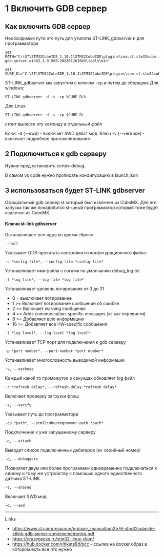 # 1 Включить GDB сервер 


## Как включить GDB сервер
Необходимые пути это путь для утилиты ST-LINK_gdbserver и для программатора

```
set PATH="C:\ST\STM32CubeIDE_1.10.1\STM32CubeIDE\plugins\com.st.stm32cube.ide.mcu.externaltools.stlink-gdb-server.win32_2.0.500.202301161003\tools\bin"

set CUBE_DL="C:\ST\STM32CubeIDE_1.10.1\STM32CubeIDE\plugins\com.st.stm32cube.ide.mcu.externaltools.cubeprogrammer.win32_2.0.600.202301161003\tools\bin"
```


ST-LINK_gdbserver мы запустим с ключом -cp и путем до сборщика
Для windows:
```
ST-LINK_gdbserver -d -v -cp %CUBE_DL%
```
Для Linux:
```
ST-LINK_gdbserver -d -v -cp $CUBE_DL
```

*стоит вынести эту команду в отдельный файл*

Ключ -d (--swd) - включает SWD дебаг мод.
Ключ -v (--verbose) - включает подробное протоколирование.

## 2 Подключиться к gdb серверу 

Нужно пред установить cortex-debug.

В самом vs code нужно прописать конфигурацию в launch.json

## 3 использоваться будет ST-LINK gdbserver
Официальный gdb сервер st который был извлечен из CubeMX.
Для его запуска так же понадобится st-шный программатор который тоже будет извлечен из  CubeMX.

#### Ключи st-link gdbserver

Останавливает все ядра во время сброса:
```
--halt
```

Указывает GDB прочитать настройки из конфигурационного файла:
```
-c *config-file*, --config-file *config-file*
```

Устанавливает имя файла с логами по умолчанию debug_log.txt
```
-f *log file*, --log-file *log file*
```

Устанавливает уровень логирования от 0 до 31
* 0 = выключает логирование
* 1 >= Включает логирование сообщений об ошибке
* 2 >= Включает warning сообщения
* 4 >= Adds communication-specific messages (хз как перевисти)
* 8 >= Добавляет всю информацию
* 16 >= Добавляет все HW-specific сообщения
```
-l *log level*, --log-level *log level*
```


Устанавливает TCP порт для подключения к gdb серверу 
```
-p *port number*. --port-number *port number*
```

Устанавливает многословность выводимой информации
```
-v, --verbose
```

Каждый какой то промежуток в секундах обновляет log файл 
```
-r *refresh delay*, --refresh-delay *refresh delay*
```

Включает проверку загрузки флэш 
```
-s, --verify
```

Указывает путь до программатора 
```
-cp *path*, --stm32cubeprogrammer-path *path*
```

Подключение к уже запущенному серверу 
```
-g, --attach
```

Выводит список подключенных дебагеров (их серийный номер)
```
-q, --debuggers
```

Позволяет двум или более программам одновременно подключаться к одному и тому же устройству с помощью одного единственного датчика ST-LINK
```
-t, --shared
```

Включает SWD мод
```
-d, --swd
```





----
Links
* https://www.st.com/resource/en/user_manual/um2576-stm32cubeide-stlink-gdb-server-stmicroelectronics.pdf
* https://crazygeeks.ru/stm32-linux-clion/
* https://hub.docker.com/r/tikets8d/bcc - ссылка на docker образ в котором есть все что нужно 